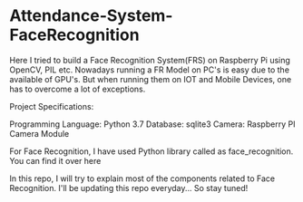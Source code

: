 # Attendance-System-FaceRecognition

Here I tried to build a Face Recognition System(FRS) on Raspberry Pi using OpenCV, PIL etc. Nowadays running a FR Model on PC's is easy due to the available of GPU's. But when running them on IOT and Mobile Devices, one has to overcome a lot of exceptions.

Project Specifications:

Programming Language: Python 3.7
Database: sqlite3
Camera: Raspberry PI Camera Module

For Face Recognition, I have used Python library called as face_recognition. You can find it over here


In this repo, I will try to explain most of the components related to Face Recognition. I'll be updating this repo everyday...
So stay tuned!
